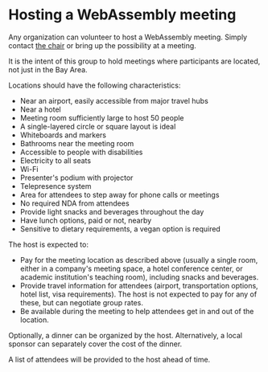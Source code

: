 # Hosting a WebAssembly meeting

Any organization can volunteer to host a WebAssembly meeting. Simply contact
[the chair](https://www.w3.org/community/webassembly/) or bring up the
possibility at a meeting.

It is the intent of this group to hold meetings where participants are located,
not just in the Bay Area.

Locations should have the following characteristics:

* Near an airport, easily accessible from major travel hubs
* Near a hotel
* Meeting room sufficiently large to host 50 people
* A single-layered circle or square layout is ideal
* Whiteboards and markers
* Bathrooms near the meeting room
* Accessible to people with disabilities
* Electricity to all seats
* Wi-Fi
* Presenter's podium with projector
* Telepresence system
* Area for attendees to step away for phone calls or meetings
* No required NDA from attendees
* Provide light snacks and beverages throughout the day
* Have lunch options, paid or not, nearby
* Sensitive to dietary requirements, a vegan option is required

The host is expected to:

* Pay for the meeting location as described above (usually a single room,
  either in a company's meeting space, a hotel conference center, or
  academic institution's teaching room), including snacks and beverages.
* Provide travel information for attendees (airport, transportation options,
  hotel list, visa requirements). The host is not expected to pay for any of
  these, but can negotiate group rates.
* Be available during the meeting to help attendees get in and out of the
  location.

Optionally, a dinner can be organized by the host. Alternatively, a local
sponsor can separately cover the cost of the dinner.

A list of attendees will be provided to the host ahead of time.
